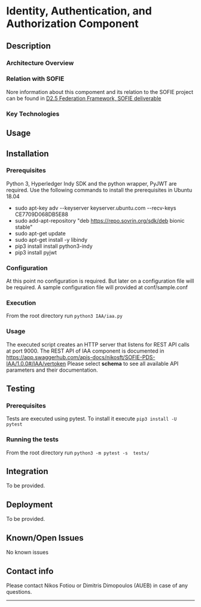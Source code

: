 # Identity, Authentication, and Authorization Component
## Description


### Architecture Overview



### Relation with SOFIE

Nore information about this compoment and its relation to the SOFIE project can be found in [D2.5 Federation Framework, SOFIE deliverable](https://media.voog.com/0000/0042/0957/files/SOFIE_D2.5-Federation_Framework%2C_2nd_version.pdf)


### Key Technologies



## Usage


## Installation

### Prerequisites
Python 3, Hyperledger Indy SDK and the python wrapper, PyJWT are required. Use the following commands to install the prerequisites in Ubuntu 18.04 

* sudo apt-key adv --keyserver keyserver.ubuntu.com --recv-keys CE7709D068DB5E88
* sudo add-apt-repository "deb https://repo.sovrin.org/sdk/deb bionic stable"
* sudo apt-get update
* sudo apt-get install -y libindy
* pip3 install install python3-indy
* pip3 install pyjwt


### Configuration
At this point no configuration is required. But later on a configuration file will be required. A sample configuration file will provided at conf/sample.conf

### Execution
From the root directory run `python3 IAA/iaa.py`

### Usage
The executed script creates an HTTP server that listens for REST API calls at port 9000. The REST API of IAA component is documented in https://app.swaggerhub.com/apis-docs/nikosft/SOFIE-PDS-IAA/1.0.0#/IAA/vertoken Please select **schema** to see all available API parameters and their documentation.

## Testing

### Prerequisites

Tests are executed using pytest. To install it execute `pip3 install -U pytest` 

### Running the tests
From the root directory run `python3 -m pytest -s  tests/`


## Integration

To be provided.

## Deployment

To be provided.

## Known/Open Issues

No known issues

## Contact info

Please contact Nikos Fotiou or Dimitris Dimopoulos (AUEB) in case of any questions.

***